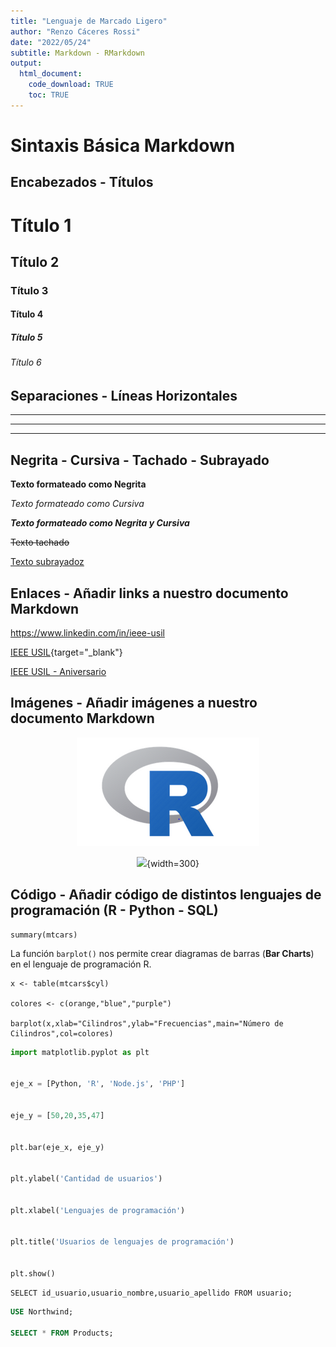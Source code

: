 ```yaml
---
title: "Lenguaje de Marcado Ligero"
author: "Renzo Cáceres Rossi"
date: "2022/05/24"
subtitle: Markdown - RMarkdown
output:
  html_document:
    code_download: TRUE
    toc: TRUE
---
```


<!-- Añadir comentarios a nuestro documento Markdown - HTML -->

# Sintaxis Básica Markdown


## Encabezados - Títulos

# Título 1
## Título 2
### Título 3
#### Título 4
##### Título 5
###### Título 6


## Separaciones - Líneas Horizontales

---

***

---


## Negrita - Cursiva - Tachado - Subrayado

**Texto formateado como Negrita**

*Texto formateado como Cursiva*

***Texto formateado como Negrita y Cursiva***

~~Texto tachado~~

<u>Texto subrayadoz</u> <!--HTML Tags-->



## Enlaces - Añadir links a nuestro documento Markdown

<https://www.linkedin.com/in/ieee-usil>

[IEEE USIL](https://www.linkedin.com/in/ieee-usil){target="_blank"}

[IEEE USIL - Aniversario](https://www.linkedin.com/in/ieee-usil "Ingresa a IEEE USIL")


## Imágenes - Añadir imágenes a nuestro documento Markdown

<center>

![](logo_r.png)


![](https://d33wubrfki0l68.cloudfront.net/aee91187a9c6811a802ddc524c3271302893a149/a7003/images/bandthree2.png){width=300}

</center>


## Código - Añadir código de distintos lenguajes de programación (R - Python - SQL)

    summary(mtcars)
    
La función `barplot()` nos permite crear diagramas de barras (**Bar Charts**) en el lenguaje de programación R.    

```
x <- table(mtcars$cyl)

colores <- c(orange,"blue","purple")

barplot(x,xlab="Cilindros",ylab="Frecuencias",main="Número de Cilindros",col=colores)

```

```Python
import matplotlib.pyplot as plt
 

eje_x = [Python, 'R', 'Node.js', 'PHP']
 

eje_y = [50,20,35,47]
 

plt.bar(eje_x, eje_y)
 

plt.ylabel('Cantidad de usuarios')
 

plt.xlabel('Lenguajes de programación')
 

plt.title('Usuarios de lenguajes de programación')
 

plt.show()


```

    SELECT id_usuario,usuario_nombre,usuario_apellido FROM usuario;
    
```sql
USE Northwind;

SELECT * FROM Products;

```

